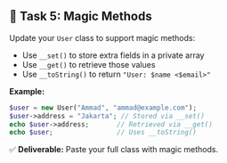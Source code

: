 ## 🧩 Task 5: Magic Methods

Update your `User` class to support magic methods:
- Use `__set()` to store extra fields in a private array  
- Use `__get()` to retrieve those values  
- Use `__toString()` to return `"User: $name <$email>"`

**Example:**
```php
$user = new User("Ammad", "ammad@example.com");
$user->address = "Jakarta"; // Stored via __set()
echo $user->address;       // Retrieved via __get()
echo $user;                // Uses __toString()
```

✅ **Deliverable:** Paste your full class with magic methods.